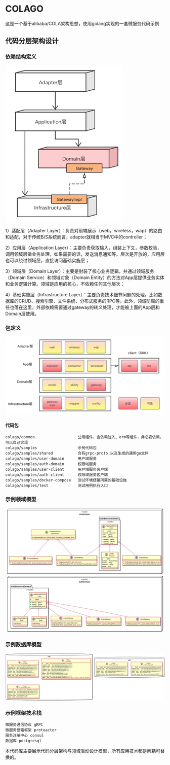 # COLAGO

这是一个基于alibaba/COLA架构思想，使用golang实现的一套微服务代码示例

## 代码分层架构设计

### 依赖结构定义

![fenceng.png](doc/fenceng.png)

1）适配层（Adapter Layer）：负责对前端展示（web，wireless，wap）的路由和适配，对于传统B/S系统而言，adapter就相当于MVC中的controller；

2）应用层（Application Layer）：主要负责获取输入，组装上下文，参数校验，调用领域层做业务处理，如果需要的话，发送消息通知等。层次是开放的，应用层也可以绕过领域层，直接访问基础实施层；

3）领域层（Domain Layer）：主要是封装了核心业务逻辑，并通过领域服务（Domain Service）和领域对象（Domain Entity）的方法对App层提供业务实体和业务逻辑计算。领域是应用的核心，不依赖任何其他层次；

4）基础实施层（Infrastructure
Layer）：主要负责技术细节问题的处理，比如数据库的CRUD、搜索引擎、文件系统、分布式服务的RPC等。此外，领域防腐的重任也落在这里，外部依赖需要通过gateway的转义处理，才能被上面的App层和Domain层使用。

### 包定义

![fenbao.png](doc/fenbao.png)

#### 代码包

```
colago/common                   公用组件，含依赖注入、orm等组件，非必要依赖，可以自己实现
colago/samples                  示例代码包
colago/samples/shared           含有grpc-proto,以及生成的通用go文件
colago/samples/user-domain      用户域服务
colago/samples/auth-domain      权限域服务
colago/samples/user-client      用户域服务客户端
colago/samples/auth-client      权限域服务客户端
colago/samples/docker-compose   测试环境搭建所需的基础设施
colago/samples/test             测试用例执行入口
```
 
### 示例领域模型
![user-domain.png](doc/user-domain.png)
![auth-domain.png](doc/auth-domain.png)

### 示例数据库模型
![db.png](doc/db.png)

### 示例框架技术栈
    微服务通信协议 gRPC
    微服务信箱框架 protoactor
    服务注册中心 consul
    数据库 postgresql
本代码库主要展示代码分层架构与领域驱动设计模型，所有应用技术都是解耦可替换的。
